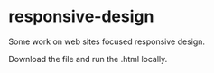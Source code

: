 # responsive-design
Some work on web sites focused responsive design.

Download the file and run the .html locally.
